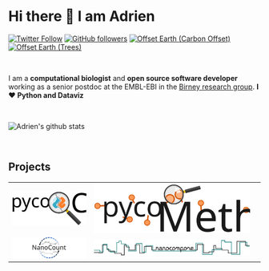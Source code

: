 # Hi there 👋 I am Adrien

[![Twitter Follow](https://img.shields.io/twitter/follow/AdrienLeger2?label=Twitter&style=social)](https://twitter.com/AdrienLeger2)
[![GitHub followers](https://img.shields.io/github/followers/a-slide?label=Github&style=social)](https://github.com/a-slide)
[![Offset Earth (Carbon Offset)](https://img.shields.io/offset-earth/carbon/thebruneauleger?style=social)](https://ecologi.com/thebruneauleger)
[![Offset Earth (Trees)](https://img.shields.io/offset-earth/trees/thebruneauleger?style=social)](https://ecologi.com/thebruneauleger)

<br>

I am a **computational biologist** and **open source software developer** working as a senior postdoc at the EMBL-EBI in the [Birney research group](https://www.ebi.ac.uk/research/birney). **I ❤️ Python and Dataviz**

<br>

![Adrien's github stats](https://github-readme-stats.vercel.app/api?username=a-slide&show_icons=true)

<br>

## Projects

<table width="100%" border="0" cellspacing="20" cellpadding="20">
<tbody>
<tr>
<td width="33%">
<a href = "https://a-slide.github.io/pycoQC/"><img src="https://raw.githubusercontent.com/a-slide/a-slide/master/Pictures/pycoQC.svg" alt="pycoQC"></a>
</td>
<td width="33%">
<a href = "https://a-slide.github.io/pycoMeth/"><img src="https://raw.githubusercontent.com/a-slide/a-slide/master/Pictures/pycoMeth.svg" alt="pycoMeth"></a>
</td>
<td width="33%">
<a href = "https://github.com/a-slide/NanoSnake"><img src="https://raw.githubusercontent.com/a-slide/a-slide/master/Pictures/NanoSnake.svg" alt="NanoSnake"></a>
</td>
</tr>
<tr>
<td width="33%">
<a href = "https://github.com/a-slide/NanoCount"><img src="https://raw.githubusercontent.com/a-slide/a-slide/master/Pictures/NanoCount.svg" alt="NanoCount"></a>
</td>
<td width="66%">
<a href = "https://nanocompore.rna.rocks/"><img src="https://raw.githubusercontent.com/a-slide/a-slide/master/Pictures/Nanocompore.svg" alt="Nanocompore"></a>
</td>
</tr>
</tbody>
</table>